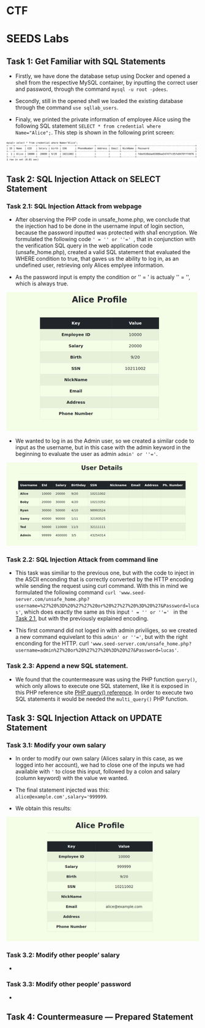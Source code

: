 # CTF



# SEEDS Labs

## Task 1: Get Familiar with SQL Statements

- Firstly, we have done the database setup using Docker and opened a shell from the respective MySQL container, by inputting the correct user and password, through the command `mysql -u root -pdees`.

- Secondly, still in the opened shell we loaded the existing database through the command `use sqllab_users`.

- Finaly, we printed the private information of employee Alice using the following SQL statement `SELECT * from credential where Name="Alice";`. This step is shown in the following print screen:

![Task 1](images/unknown.png "Task 1: selected Alice information from database")

## Task 2: SQL Injection Attack on SELECT Statement

### Task 2.1: SQL Injection Attack from webpage

- After observing the PHP code in unsafe_home.php, we conclude that the injection had to be done in the username input of login section, because the password inputted was protected with sha1 encryption. We formulated the following code `' = '' or ''=' `, that in conjunction with the verification SQL query in the web application code (unsafe_home.php), created a valid SQL statement that evaluated the WHERE condition to true, that gaves us the ability to log in, as an undefined user, retrieving only Alices emplyee information.

- As the password input is empty the condition or '' = ' is actualy '' = '', which is always true.

![Alice Table](images/alice_table.png "Alice Table")

- We wanted to log in as the Admin user, so we created a similar code to input as the username, but in this case with the admin keyword in the beginning to evaluate the user as admin `admin' or ''='`.

![Admin Table](images/admin_table.png "Admin Table")

### Task 2.2: SQL Injection Attack from command line

- This task was similiar to the previous one, but with the code to inject in the ASCII enconding that is correctly converted by the HTTP encoding while sending the request using curl command. With this in mind we formulated the following command `curl 'www.seed-server.com/unsafe_home.php?username=%27%20%3D%20%27%27%20or%20%27%27%20%3D%20%27&Password=lucas'`, which does exactly the same as this input `' = '' or ''=' ` in the [Task 2.1](#task-21-sql-injection-attack-from-webpage), but with the previously explained encoding. 

- This first command did not loged in with admin priviliges, so we created a new command equivelant to this `admin' or ''='`, but with the right enconding for the HTTP. curl `'www.seed-server.com/unsafe_home.php?username=admin%27%20or%20%27%27%20%3D%20%27&Password=lucas'`.

### Task 2.3: Append a new SQL statement.

- We found that the countermeasure was using the PHP function `query()`, which only allows to execute one SQL statement, like it is exposed in this PHP reference site [PHP query() reference](https://www.php.net/manual/en/mysqli.query.php). In order to execute two SQL statements it would be needed the `multi_query()` PHP function.

## Task 3: SQL Injection Attack on UPDATE Statement

### Task 3.1: Modify your own salary

- In order to modify our own salary (Alices salary in this case, as we logged into her account), we had to close one of the inputs we had available with `'` to close this input, followed by a colon and salary (column keyword) with the value we wanted.

- The final statement injected was this: `alice@example.com',salary='999999`.

- We obtain this results:

![Alice Salary](images/alice_salary.png "Alice Salary")

### Task 3.2: Modify other people’ salary

-

### Task 3.3: Modify other people’ password

-

##  Task 4: Countermeasure — Prepared Statement

